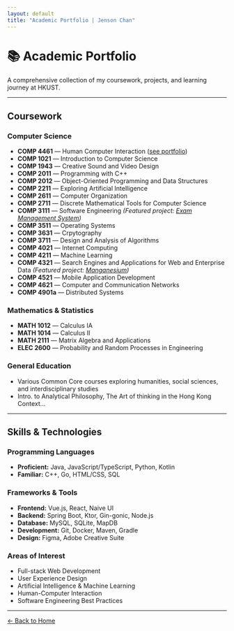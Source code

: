 ```yaml
---
layout: default
title: "Academic Portfolio | Jenson Chan"
---
```


# 📚 Academic Portfolio

A comprehensive collection of my coursework, projects, and learning journey at HKUST.

---

## Coursework

### Computer Science

- **COMP 4461** — Human Computer Interaction ([see portfolio](/comp4461-portfolio.html))
- **COMP 1021** — Introduction to Computer Science
- **COMP 1943** — Creative Sound and Video Design
- **COMP 2011** — Programming with C++
- **COMP 2012** — Object-Oriented Programming and Data Structures
- **COMP 2211** — Exploring Artificial Intelligence
- **COMP 2611** — Computer Organization
- **COMP 2711** — Discrete Mathematical Tools for Computer Science
- **COMP 3111** — Software Engineering *(Featured project: [Exam Management System](https://github.com/waydxd/COMP3111-Project))*
- **COMP 3511** — Operating Systems
- **COMP 3631** — Crpytography
- **COMP 3711** — Design and Analysis of Algorithms
- **COMP 4021** — Internet Computing
- **COMP 4211** — Machine Learning
- **COMP 4321** — Search Engines and Applications for Web and Enterprise Data *(Featured project: [Manganesium](https://github.com/waydxd/Manganesium))*
- **COMP 4521** — Mobile Application Development
- **COMP 4621** — Computer and Communication Networks
- **COMP 4901a** — Distributed Systems

### Mathematics & Statistics

- **MATH 1012** — Calculus IA
- **MATH 1014** — Calculus II
- **MATH 2111** — Matrix Algebra and Applications
- **ELEC 2600** — Probability and Random Processes in Engineering

### General Education

- Various Common Core courses exploring humanities, social sciences, and interdisciplinary studies
- Intro. to Analytical Philosophy, The Art of thinking in the Hong Kong Context...

---

## Skills & Technologies

### Programming Languages

- **Proficient:** Java, JavaScript/TypeScript, Python, Kotlin
- **Familiar:** C++, Go, HTML/CSS, SQL

### Frameworks & Tools

- **Frontend:** Vue.js, React, Naive UI
- **Backend:** Spring Boot, Ktor, Gin-gonic, Node.js
- **Database:** MySQL, SQLite, MapDB
- **Development:** Git, Docker, Maven, Gradle
- **Design:** Figma, Adobe Creative Suite

### Areas of Interest

- Full-stack Web Development
- User Experience Design
- Artificial Intelligence & Machine Learning
- Human-Computer Interaction
- Software Engineering Best Practices

---

[← Back to Home](/)
